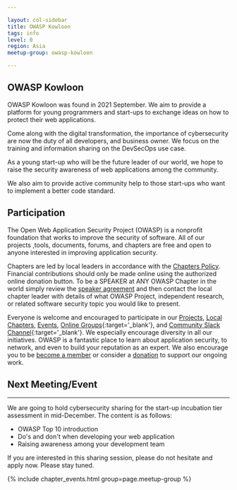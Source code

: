 ```yaml
---

layout: col-sidebar
title: OWASP Kowloon
tags: info
level: 0
region: Asia
meetup-group: owasp-kowloon

---
```

## OWASP Kowloon
OWASP Kowloon was found in 2021 September. We aim to provide a platform for young programmers and start-ups to exchange ideas on how to protect their web applications. 

Come along with the digital transformation, the importance of cybersecurity are now the duty of all developers, and business owner. We focus on the training and information sharing on the DevSecOps use case.

As a young start-up who will be the future leader of our world, we hope to raise the security awareness of web applications among the community. 

We also aim to provide active community help to those start-ups who want to implement a better code standard.

## Participation
The Open Web Application Security Project (OWASP) is a nonprofit foundation that works to improve the security of software. All of our projects ,tools, documents, forums, and chapters are free and open to anyone interested in improving application security. 

Chapters are led by local leaders in accordance with the [Chapters Policy](/www-policy/operational/chapters). Financial contributions should only be made online using the authorized online donation button. To be a SPEAKER at ANY OWASP Chapter in the world simply review the [speaker agreement](/www-policy/legal/speaker-agreement) and then contact the local chapter leader with details of what OWASP Project, independent research, or related software security topic you would like to present.

Everyone is welcome and encouraged to participate in our [Projects](/projects/), [Local Chapters](/chapters/), [Events](/events/), [Online Groups](https://groups.google.com/a/owasp.com/){:target='_blank'}, and [Community Slack Channel](https://owasp.slack.com/){:target='_blank'}. We especially encourage diversity in all our initiatives. OWASP is a fantastic place to learn about application security, to network, and even to build your reputation as an expert. We also encourage you to be [become a member](/membership/) or consider a [donation](/donate/) to support our ongoing work.

## Next Meeting/Event <!-- You should keep this section as it will populate your meetup events -->
---------------------
We are going to hold cybersecurity sharing for the start-up incubation tier assessment in mid-December. The content is as follows:
- OWASP Top 10 introduction 
- Do's and don't when developing your web application 
- Raising awareness among your development team

If you are interested in this sharing session, please do not hesitate and apply now. Please stay tuned.

{% include chapter_events.html group=page.meetup-group %}
